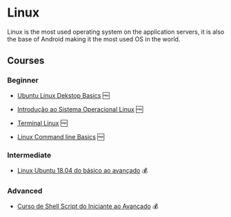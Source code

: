 # Linux

Linux is the most used operating system on the application servers, it is also the base of Android making it the most used OS in the world.

## Courses

### Beginner

- [Ubuntu Linux Dekstop Basics](https://www.udemy.com/course/ubuntu-linux-dekstop-basics/) 🆓

- [Introdução ao Sistema Operacional Linux](https://www.udemy.com/course/linux-ubuntu/) 🆓

- [Terminal Linux](https://www.udemy.com/course/terminal-de-comandos-linux/) 🆓

- [Linux Command line Basics](https://www.udemy.com/course/bash-command-for-beginners/) 🆓

### Intermediate

- [Linux Ubuntu 18.04 do básico ao avançado](https://www.udemy.com/course/linux-ubuntu-1804-do-basico-ao-avancado/) 💰

### Advanced

- [Curso de Shell Script do Iniciante ao Avançado](https://www.udemy.com/course/curso-de-shell-script-do-iniciante-ao-avancado/) 💰
